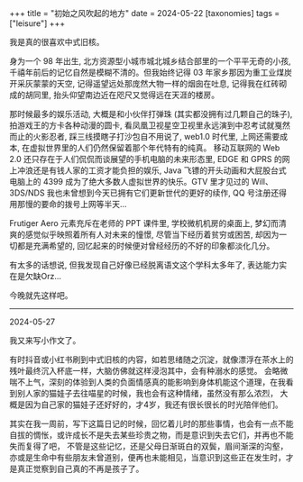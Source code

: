 +++
title = "初始之风吹起的地方"
date = 2024-05-22
[taxonomies]
  tags = ["leisure"]
+++

我是真的很喜欢中式旧核。

身为一个 98 年出生, 北方资源型小城市城北城乡结合部里的一个平平无奇的小孩, 千禧年前后的记忆自然是模糊不清的。但我始终记得 03 年家乡那因为重工业煤炭开采灰蒙蒙的天空, 记得遥望远处那庞然大物一样的烟囱在吐息, 记得我在红砖砌成的胡同里, 抬头仰望南边近在咫尺又觉得远在天涯的楼房。

那时候最多的娱乐活动, 大概是和小伙伴打弹珠 (其实都没拥有过几颗自己的珠子), 拍游戏王的方卡各种动漫的圆卡, 看凤凰卫视星空卫视里永远演到中忍考试就戛然而止的火影忍者, 踩三线摸瞎子打沙包自不用说了, web1.0 时代里, 上网还需要成本, 在虚拟世界里的人们仍然保留着那个年代特有的纯真。 移动互联网的 Web 2.0 还只存在于人们侃侃而谈展望的手机电脑的未来形态里, EDGE 和 GPRS 的网上冲浪还是有钱人家的工资才能负担的娱乐, Java 飞镖的开头动画和大屁股台式电脑上的 4399 成为了绝大多数人虚拟世界的快乐。GTV 里才见过的 Will、3DS/NDS 我也未曾想到今天已拥有它们更新世代的更好的续作, QQ 号注册还得用那慢的要命的拨号上网等半天...

Frutiger Aero 元素充斥在老师的 PPT 课件里, 学校微机机房的桌面上, 梦幻而清爽的感觉似乎映照着所有人对未来的憧憬, 尽管当下经历着贫穷或困苦, 却因为一切都是充满希望的, 回忆起来的时候便对曾经经历的不好的印象都淡化几分。

有太多的话想说, 但我发现自己好像已经脱离语文这个学科太多年了, 表达能力实在是欠缺Orz...

今晚就先这样吧。

----

2024-05-27

我又来写小作文了。

有时抖音或小红书刷到中式旧核的内容，如若思绪随之沉淀，就像漂浮在茶水上的残叶最终沉入杯底一样，大脑仿佛就这样浸泡其中，会有种溺水的感觉。
会略微喘不上气，深刻的体验到人类的负面情感真的能影响到身体机能这个道理，在我看到别人家的猫娃子去往喵星的时候，我也会有这种情绪，虽然没有那么浓烈，
大概是因为自己家的猫娃子还好好的，才4岁，我还有很长很长的时光陪伴他们。

其实在我一周前，写下这篇日记的时候，回忆着儿时的那些事情，也会有一点不能自拔的惆怅，或许成长不是失去某些珍贵之物，而是意识到失去它们，并再也不能失而复得了吧，
不管是这些记忆，还是父母日渐斑白的双鬓，眉间渐深的沟壑，亦或是生命中有些朋友未曾道别，便再也未能相见，当意识到这些正在发生时，才是真正觉察到自己真的不再是孩子了。
